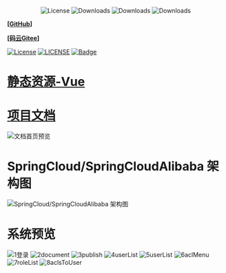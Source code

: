 
<p align="center">

  <img src='https://img.shields.io/badge/license-Apache%202-4EB1BA.svg' alt='License'/>
  <img src="https://img.shields.io/badge/Spring%20Boot-2.1.6.RELEASE-orange" alt="Downloads"/>
  <img src="https://img.shields.io/badge/Spring%20Cloud-Greenwich.SR2-blue" alt="Downloads"/>
  <img src="https://img.shields.io/badge/Spring%20Cloud%20Alibaba-2.0.0.RELEASE-blue" alt="Downloads"/>
  
</p>

<p align="center">

**[[GitHub](https://github.com/dearMOMO/momo-cloud-permission)]**

**[[码云Gitee](https://gitee.com/momoriven/momo-cloud-permission)]**

[![License](https://img.shields.io/badge/License-Apache%202.0-blue.svg)](https://opensource.org/licenses/Apache-2.0)
[![LICENSE](https://img.shields.io/badge/License-Anti%20996-blue.svg)](https://github.com/996icu/996.ICU/blob/master/LICENSE) 
[![Badge](https://img.shields.io/badge/Link-996.icu-red.svg)](https://996.icu/#/zh_CN)

</p>

# [静态资源-Vue](https://gitee.com/momoriven/permission-vue) 

# [项目文档](https://dearmomo.github.io)

![文档首页预览](https://gitee.com/momoriven/momo-images/raw/master/doc/momo-cloud-permission/images/0documentIndex.png "文档首页预览")

 
# SpringCloud/SpringCloudAlibaba 架构图

![SpringCloud/SpringCloudAlibaba 架构图](https://gitee.com/momoriven/momo-images/raw/master/doc/momo-cloud-permission/images/spring%20cloud%20%E5%BE%AE%E6%9C%8D%E5%8A%A1%E6%9E%B6%E6%9E%84%E5%9B%BE.png "SpringCloud/SpringCloudAlibaba 架构图")

# 系统预览

![1登录](https://gitee.com/momoriven/momo-images/raw/master/doc/momo-cloud-permission/images/1%E7%99%BB%E5%BD%95.png "登录")
![2document](https://gitee.com/momoriven/momo-images/raw/master/doc/momo-cloud-permission/images/2document.png "文档")
![3publish](https://gitee.com/momoriven/momo-images/raw/master/doc/momo-cloud-permission/images/3publish.png "即将发布")
![4userList](https://gitee.com/momoriven/momo-images/raw/master/doc/momo-cloud-permission/images/4userList.png "用户列表")
![5userList](https://gitee.com/momoriven/momo-images/raw/master/doc/momo-cloud-permission/images/5aclMenu.png "权限菜单")
![6aclMenu](https://gitee.com/momoriven/momo-images/raw/master/doc/momo-cloud-permission/images/6roleList.png "角色列表")
![7roleList](https://gitee.com/momoriven/momo-images/raw/master/doc/momo-cloud-permission/images/7aclsToUser.png "权限给角色")
![8aclsToUser](https://gitee.com/momoriven/momo-images/raw/master/doc/momo-cloud-permission/images/8enterpriseList.png "企业列表")
